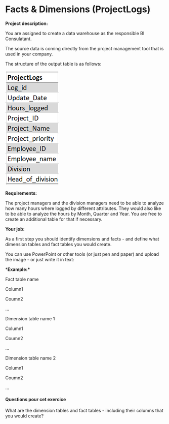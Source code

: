 # Facts & Dimensions (ProjectLogs)

**Project description:**

You are assigned to create a data warehouse as the responsible BI Consulatant.

The source data is coming directly from the project management tool that is used in your company.

The structure of the output table is as follows:

![img](_exercices_img/01-exemple.png)



**Requirements:**

The project managers and the division managers need to be able to analyze how many hours where logged by different attributes. They would also like to be able to analyze the hours by Month, Quarter and Year. You are free to create an additional table for that if necessary.

**Your job:**

As a first step you should identify dimensions and facts - and define what dimension tables and fact tables you would create.

You can use PowerPoint or other tools (or just pen and paper) and upload the image - or just write it in text:



***Example:\***

Fact table name

Column1

Coumn2

...



Dimension table name 1

Column1

Coumn2

...



Dimension table name 2

Column1

Coumn2

...



#### Questions pour cet exercice

What are the dimension tables and fact tables - including their columns that you would create?